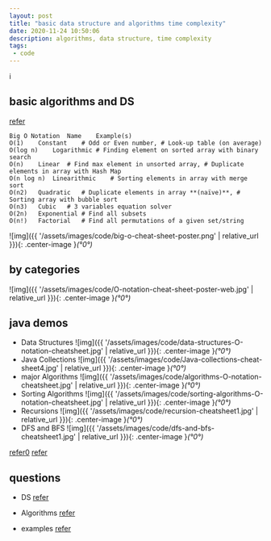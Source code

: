 ```yaml
---
layout: post
title: "basic data structure and algorithms time complexity"
date: 2020-11-24 10:50:06
description: algorithms, data structure, time complexity
tags: 
 - code
---
```

i

## basic algorithms and DS
[refer](https://www.bigocheatsheet.com/)

```
Big O Notation	Name	Example(s)
O(1)	Constant	# Odd or Even number, # Look-up table (on average)
O(log n)	Logarithmic	# Finding element on sorted array with binary search
O(n)	Linear	# Find max element in unsorted array, # Duplicate elements in array with Hash Map
O(n log n)	Linearithmic	# Sorting elements in array with merge sort
O(n2)	Quadratic	# Duplicate elements in array **(naïve)**, # Sorting array with bubble sort
O(n3)	Cubic	# 3 variables equation solver
O(2n)	Exponential	# Find all subsets
O(n!)	Factorial	# Find all permutations of a given set/string
```
![img]({{ '/assets/images/code/big-o-cheat-sheet-poster.png' | relative_url }}){: .center-image }*(°0°)*

## by categories
![img]({{ '/assets/images/code/O-notation-cheat-sheet-poster-web.jpg' | relative_url }}){: .center-image }*(°0°)*

## java demos
- Data Structures
![img]({{ '/assets/images/code/data-structures-O-notation-cheatsheet.jpg' | relative_url }}){: .center-image }*(°0°)*
- Java Collections
![img]({{ '/assets/images/code/Java-collections-cheat-sheet4.jpg' | relative_url }}){: .center-image }*(°0°)*
- major Algorithms
![img]({{ '/assets/images/code/algorithms-O-notation-cheatsheet.jpg' | relative_url }}){: .center-image }*(°0°)*
- Sorting Algorithms
![img]({{ '/assets/images/code/sorting-algorithms-O-notation-cheatsheet.jpg' | relative_url }}){: .center-image }*(°0°)*
- Recursions
![img]({{ '/assets/images/code/recursion-cheatsheet1.jpg' | relative_url }}){: .center-image }*(°0°)*
- DFS and BFS
![img]({{ '/assets/images/code/dfs-and-bfs-cheatsheet1.jpg' | relative_url }}){: .center-image }*(°0°)*

[refer0](https://www.lavivienpost.com/big-o-notation-interview-questions/)
[refer](https://medium.com/javarevisited/data-types-common-algorithms-time-complexity-and-data-structures-23a06a68a355)

## questions
- DS
[refer](https://www.geeksforgeeks.org/data-structures/)

- Algorithms
[refer](https://www.geeksforgeeks.org/top-10-algorithms-in-interview-questions/)

- examples
[refer](https://www.programcreek.com/2012/11/top-10-algorithms-for-coding-interview/)
